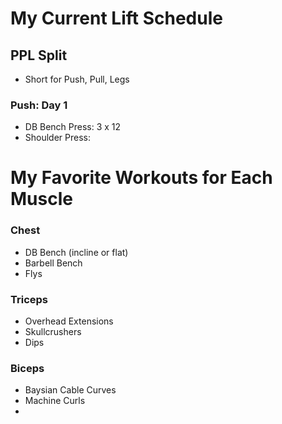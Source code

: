 # My Current Lift Schedule
## PPL Split
- Short for Push, Pull, Legs
### Push: Day 1
- DB Bench Press: 3 x 12
- Shoulder Press: 

# My Favorite Workouts for Each Muscle
### Chest
- DB Bench (incline or flat) 
- Barbell Bench
- Flys
### Triceps
- Overhead Extensions
- Skullcrushers
- Dips
### Biceps
- Baysian Cable Curves
- Machine Curls
- 
###
